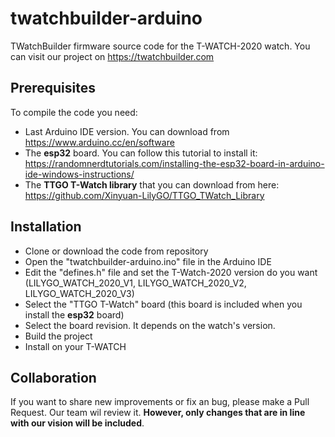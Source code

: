 # twatchbuilder-arduino

TWatchBuilder firmware source code for the T-WATCH-2020 watch. You can visit our project on https://twatchbuilder.com

## Prerequisites
To compile the code you need:
- Last Arduino IDE version. You can download from https://www.arduino.cc/en/software
- The **esp32** board. You can follow this tutorial to install it: https://randomnerdtutorials.com/installing-the-esp32-board-in-arduino-ide-windows-instructions/
- The **TTGO T-Watch library** that you can download from here: https://github.com/Xinyuan-LilyGO/TTGO_TWatch_Library

## Installation
- Clone or download the code from repository
- Open the "twatchbuilder-arduino.ino" file in the Arduino IDE
- Edit the "defines.h" file and set the T-Watch-2020 version do you want (LILYGO_WATCH_2020_V1, LILYGO_WATCH_2020_V2, LILYGO_WATCH_2020_V3)
- Select the "TTGO T-Watch" board (this board is included when you install the **esp32** board)
- Select the board revision. It depends on the watch's version.
- Build the project
- Install on your T-WATCH

## Collaboration
If you want to share new improvements or fix an bug, please make a Pull Request. Our team wil review it. **However, only changes that are in line with our vision will be included**.
